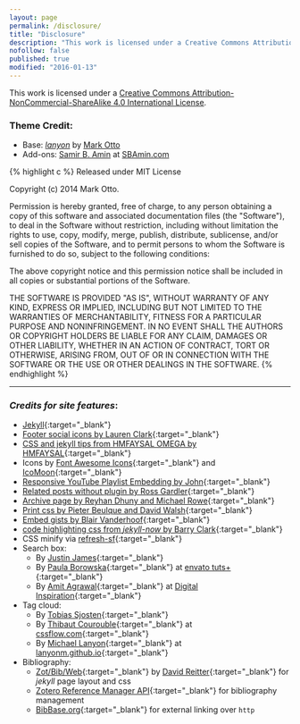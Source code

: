 ```yaml
---
layout: page
permalink: /disclosure/
title: "Disclosure"
description: "This work is licensed under a Creative Commons Attribution-NonCommercial-ShareAlike 4.0 International License"
nofollow: false
published: true
modified: "2016-01-13"
---
```


This work is licensed under a <a rel="license" href="http://creativecommons.org/licenses/by-nc-sa/4.0/">Creative Commons Attribution-NonCommercial-ShareAlike 4.0 International License</a>.

### Theme Credit: 

*   Base: [*lanyon*](https://github.com/poole/lanyon) by [Mark Otto](https://github.com/mdo)
*   Add-ons: [Samir B. Amin](https://twitter.com/sbamin) at [SBAmin.com](http://www.sbamin.com)

{% highlight c %}
Released under MIT License

Copyright (c) 2014 Mark Otto.

Permission is hereby granted, free of charge, to any person obtaining a copy of this software and associated documentation files (the "Software"), to deal in the Software without restriction, including without limitation the rights to use, copy, modify, merge, publish, distribute, sublicense, and/or sell copies of the Software, and to permit persons to whom the Software is furnished to do so, subject to the following conditions:

The above copyright notice and this permission notice shall be included in all copies or substantial portions of the Software.

THE SOFTWARE IS PROVIDED "AS IS", WITHOUT WARRANTY OF ANY KIND, EXPRESS OR IMPLIED, INCLUDING BUT NOT LIMITED TO THE WARRANTIES OF MERCHANTABILITY, FITNESS FOR A PARTICULAR PURPOSE AND NONINFRINGEMENT. IN NO EVENT SHALL THE AUTHORS OR COPYRIGHT HOLDERS BE LIABLE FOR ANY CLAIM, DAMAGES OR OTHER LIABILITY, WHETHER IN AN ACTION OF CONTRACT, TORT OR OTHERWISE, ARISING FROM, OUT OF OR IN CONNECTION WITH THE SOFTWARE OR THE USE OR OTHER DEALINGS IN THE SOFTWARE.
{% endhighlight %}

***

### <i class="fa fa-thumbs-o-up"> Credits for site features</i>:

*   [Jekyll](https://jekyllrb.com){:target="_blank"}
*   [Footer social icons by Lauren Clark](http://codepen.io/Deadlymuffin/pen/hGiqo/){:target="_blank"}
*   [CSS and jekyll tips from HMFAYSAL OMEGA by HMFAYSAL](https://github.com/hmfaysal/hmfaysal-omega-theme){:target="_blank"}
*   Icons by [Font Awesome Icons](http://fortawesome.github.io/Font-Awesome/icons/){:target="_blank"} and [IcoMoon](https://icomoon.io){:target="_blank"}
*   [Responsive YouTube Playlist Embedding by John](http://avexdesigns.com/responsive-youtube-embed/){:target="_blank"}
*   [Related posts without plugin by Ross Gardler](http://rgardler.github.io/2015/07/28/adding-related-posts-to-jekyll-blog/){:target="_blank"}
*   [Archive page by Reyhan Dhuny and Michael Rowe](http://reyhan.org/2013/03/jekyll-archive-without-plugins.html){:target="_blank"}
*   [Print css by Pieter Beulque and David Walsh](http://www.webdesignerdepot.com/2010/01/10-tips-for-better-print-style-sheets/){:target="_blank"}
*   [Embed gists by Blair Vanderhoof](https://github.com/blairvanderhoof/gist-embed){:target="_blank"}
*   [code highlighting css from *jekyll-now* by Barry Clark](https://github.com/barryclark/jekyll-now){:target="_blank"}
*   CSS minify via [refresh-sf](http://refresh-sf.com){:target="_blank"}
*   Search box:
    *   By [Justin James](https://github.com/digitaldrummerj){:target="_blank"}
    *   By [Paula Borowska](https://twitter.com/paulaborowska){:target="_blank"} at [envato tuts+](http://webdesign.tutsplus.com/tutorials/css-experiments-with-a-search-form-input-and-button--cms-22069){:target="_blank"}
    *   By [Amit Agrawal](http://www.labnol.org/about/){:target="_blank"} at [Digital Inspiration](http://www.labnol.org/internet/google-custom-search-css/28360/){:target="_blank"}
*   Tag cloud:
    *   By [Tobias Sjosten](https://github.com/tobiassjosten/tobiassjosten.github.io){:target="_blank"}
    *   By [Thibaut Courouble](https://github.com/Thibaut){:target="_blank"} at [cssflow.com](http://www.cssflow.com/snippets/sliding-tags){:target="_blank"}
    *   By [Michael Lanyon](https://github.com/lanyonm){:target="_blank"} at [lanyonm.github.io](https://github.com/lanyonm/lanyonm.github.io){:target="_blank"}
*   Bibliography:
    *   [Zot/Bib/Web](https://github.com/davidswelt/zot_bib_web){:target="_blank"} by [David Reitter](https://github.com/davidswelt){:target="_blank"} for *jekyll* page layout and css
    *   [Zotero Reference Manager API](https://www.zotero.org){:target="_blank"} for bibliography management
    *   [BibBase.org](http://bibbase.org){:target="_blank"} for external linking over `http`